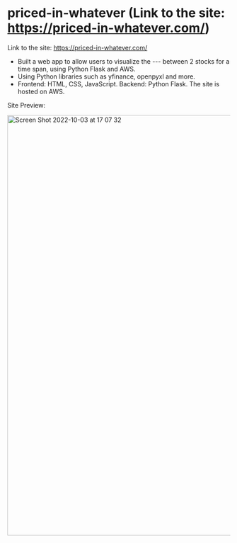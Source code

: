 # priced-in-whatever (Link to the site: https://priced-in-whatever.com/)


Link to the site: https://priced-in-whatever.com/


-	Built a web app to allow users to visualize the --- between 2 stocks for a time span, using Python Flask and AWS.
-	Using Python libraries such as yfinance, openpyxl and more.
-	Frontend: HTML, CSS, JavaScript. Backend: Python Flask. The site is hosted on AWS.

Site Preview:

<img width="950" alt="Screen Shot 2022-10-03 at 17 07 32" src="https://user-images.githubusercontent.com/95490556/193598178-60366faa-56bd-4266-b415-fd5b7915662a.png">
